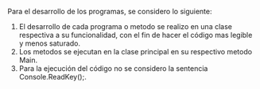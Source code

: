 Para el desarrollo de los programas, se considero lo siguiente:
1. El desarrollo de cada programa o metodo se realizo en una clase respectiva a su funcionalidad, con el fin de hacer el código mas legible y menos saturado.
2. Los metodos se ejecutan en la clase principal en su respectivo metodo Main.
3. Para la ejecución del código no se considero la sentencia Console.ReadKey();. 
